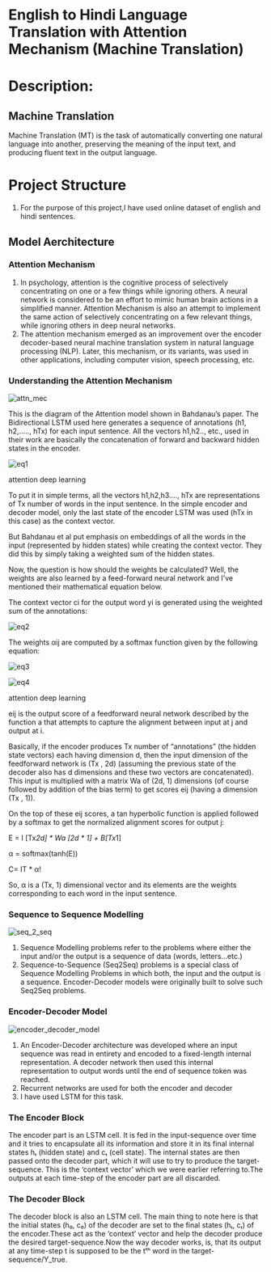# English to Hindi Language Translation with Attention Mechanism (Machine Translation)

# Description:

## Machine Translation
Machine Translation (MT) is the task of automatically converting one natural language into another, preserving the meaning of the input text, 
and producing fluent text in the output language.


# Project Structure

1. For the purpose of this project,I have used online dataset of english and hindi sentences. 

## Model Aerchitecture 

### Attention Mechanism
1.    In psychology, attention is the cognitive process of selectively concentrating on one or a few things while ignoring others.
      A neural network is considered to be an effort to mimic human brain actions in a simplified manner. Attention Mechanism is also 
      an attempt to implement the same action of selectively concentrating on a few relevant things, while ignoring others in deep neural networks. 
2.    The attention mechanism emerged as an improvement over the encoder decoder-based neural machine translation system in natural language processing 
      (NLP). Later, this mechanism, or its variants, was used in other applications, including computer vision, speech processing, etc.
      
### Understanding the Attention Mechanism

![attn_mec](https://user-images.githubusercontent.com/55678844/150070973-79d5fd02-4f2b-4b88-bf07-3dddd360deac.jpg)

This is the diagram of the Attention model shown in Bahdanau’s paper. The Bidirectional LSTM used here generates a sequence of annotations (h1, h2,….., hTx) for each input sentence. All the vectors h1,h2.., etc., used in their work are basically the concatenation of forward and backward hidden states in the encoder.

![eq1](https://user-images.githubusercontent.com/55678844/150071258-bc0298e5-3ff0-4464-bce4-050894e40be2.jpg)

attention deep learning

To put it in simple terms, all the vectors h1,h2,h3…., hTx are representations of Tx number of words in the input sentence. In the simple encoder and decoder model, only the last state of the encoder LSTM was used (hTx in this case) as the context vector.

But Bahdanau et al put emphasis on embeddings of all the words in the input (represented by hidden states) while creating the context vector. They did this by simply taking a weighted sum of the hidden states.

Now, the question is how should the weights be calculated? Well, the weights are also learned by a feed-forward neural network and I’ve mentioned their mathematical equation below.

The context vector ci for the output word yi is generated using the weighted sum of the annotations:



![eq2](https://user-images.githubusercontent.com/55678844/150071393-2ee9660e-991d-4d88-93a9-d2564a164e21.jpg)


 The weights αij are computed by a softmax function given by the following equation:
 
 ![eq3](https://user-images.githubusercontent.com/55678844/150071553-49aabd76-7a99-4720-a509-f85ecb4e32e9.jpg)

![eq4](https://user-images.githubusercontent.com/55678844/150071656-f63d7e2f-5003-4185-9599-02c0ca1d0d8d.jpg)

attention deep learning



eij is the output score of a feedforward neural network described by the function a that attempts to capture the alignment between input at j and output at i.

Basically, if the encoder produces Tx number of “annotations” (the hidden state vectors) each having dimension d, then the input dimension of the feedforward network is (Tx , 2d) (assuming the previous state of the decoder also has d dimensions and these two vectors are concatenated). This input is multiplied with a matrix Wa of (2d, 1) dimensions (of course followed by addition of the bias term) to get scores eij (having a dimension (Tx , 1)).

On the top of these eij scores, a tan hyperbolic function is applied followed by a softmax to get the normalized alignment scores for output j:

E = I [Tx*2d] * Wa [2d * 1] + B[Tx*1]

α = softmax(tanh(E))

C= IT * α!


So, α is a (Tx, 1) dimensional vector and its elements are the weights corresponding to each word in the input sentence.


### Sequence to Sequence Modelling
![seq_2_seq](https://user-images.githubusercontent.com/55678844/149960315-3e1f8269-0303-44c4-aa8e-5a54ee75c8d3.png)

1.  Sequence Modelling problems refer to the problems where either the input and/or the output is a sequence of data (words, letters…etc.)
2.  Sequence-to-Sequence (Seq2Seq) problems is a special class of Sequence Modelling Problems in which both, the input and the output is a sequence. 
Encoder-Decoder models were originally built to solve such Seq2Seq problems. 

### Encoder-Decoder Model
![encoder_decoder_model](https://user-images.githubusercontent.com/55678844/149959954-099b3ef4-3690-4ae9-98c9-d931db4e4cc8.png)

1. An Encoder-Decoder architecture was developed where an input sequence was read in entirety and encoded to a fixed-length internal representation.
   A decoder network then used this internal representation to output words until the end of sequence token was reached. 
2. Recurrent networks are used for both the encoder and decoder
3. I have used LSTM for this task.

### The Encoder Block
   The encoder part is an LSTM cell. It is fed in the input-sequence over time and it tries to encapsulate all its information and store it in its 
   final internal states hₜ (hidden state) and cₜ (cell state). The internal states are then passed onto the decoder part, which it will use to try 
   to produce the target-sequence. This is the ‘context vector’ which we were earlier referring to.The outputs at each time-step of the encoder part 
   are all discarded.
      
### The Decoder Block
   The decoder block is also an LSTM cell. The main thing to note here is that the initial states (h₀, c₀) of the decoder are set to the final states 
   (hₜ, cₜ) of the encoder.These act as the ‘context’ vector and help the decoder produce the desired target-sequence.Now the way decoder works, is, that 
   its output at any time-step t is supposed to be the tᵗʰ word in the target-sequence/Y_true. 
